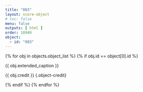 ```yaml
---
title: "083"
layout: score-object
# toc: false
menu: false
outputs: [ html ]
order: 10940
object:
  - id: "083"
---
```


{% for obj in objects.object_list %}
{% if obj.id == object[0].id %}

{{ obj.extended_caption }}

{{ obj.credit }} {.object-credit}

{% endif %}
{% endfor %}

